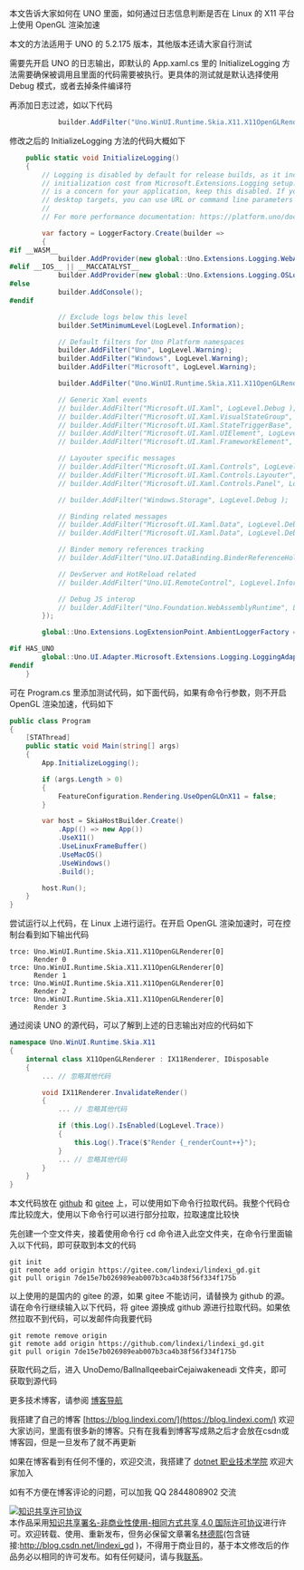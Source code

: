 
本文告诉大家如何在 UNO 里面，如何通过日志信息判断是否在 Linux 的 X11 平台上使用 OpenGL 渲染加速

<!--more-->


<!-- CreateTime:2024/07/24 07:19:59 -->

<!-- 发布 -->
<!-- 博客 -->

本文的方法适用于 UNO 的 5.2.175 版本，其他版本还请大家自行测试

需要先开启 UNO 的日志输出，即默认的 App.xaml.cs 里的 InitializeLogging 方法需要确保被调用且里面的代码需要被执行。更具体的测试就是默认选择使用 Debug 模式，或者去掉条件编译符

再添加日志过滤，如以下代码

```csharp
            builder.AddFilter("Uno.WinUI.Runtime.Skia.X11.X11OpenGLRenderer", LogLevel.Trace);
```

修改之后的 InitializeLogging 方法的代码大概如下

```csharp
    public static void InitializeLogging()
    {
        // Logging is disabled by default for release builds, as it incurs a significant
        // initialization cost from Microsoft.Extensions.Logging setup. If startup performance
        // is a concern for your application, keep this disabled. If you're running on the web or
        // desktop targets, you can use URL or command line parameters to enable it.
        //
        // For more performance documentation: https://platform.uno/docs/articles/Uno-UI-Performance.html

        var factory = LoggerFactory.Create(builder =>
        {
#if __WASM__
            builder.AddProvider(new global::Uno.Extensions.Logging.WebAssembly.WebAssemblyConsoleLoggerProvider());
#elif __IOS__ || __MACCATALYST__
            builder.AddProvider(new global::Uno.Extensions.Logging.OSLogLoggerProvider());
#else
            builder.AddConsole();
#endif

            // Exclude logs below this level
            builder.SetMinimumLevel(LogLevel.Information);

            // Default filters for Uno Platform namespaces
            builder.AddFilter("Uno", LogLevel.Warning);
            builder.AddFilter("Windows", LogLevel.Warning);
            builder.AddFilter("Microsoft", LogLevel.Warning);

            builder.AddFilter("Uno.WinUI.Runtime.Skia.X11.X11OpenGLRenderer", LogLevel.Trace);

            // Generic Xaml events
            // builder.AddFilter("Microsoft.UI.Xaml", LogLevel.Debug );
            // builder.AddFilter("Microsoft.UI.Xaml.VisualStateGroup", LogLevel.Debug );
            // builder.AddFilter("Microsoft.UI.Xaml.StateTriggerBase", LogLevel.Debug );
            // builder.AddFilter("Microsoft.UI.Xaml.UIElement", LogLevel.Debug );
            // builder.AddFilter("Microsoft.UI.Xaml.FrameworkElement", LogLevel.Trace );

            // Layouter specific messages
            // builder.AddFilter("Microsoft.UI.Xaml.Controls", LogLevel.Debug );
            // builder.AddFilter("Microsoft.UI.Xaml.Controls.Layouter", LogLevel.Debug );
            // builder.AddFilter("Microsoft.UI.Xaml.Controls.Panel", LogLevel.Debug );

            // builder.AddFilter("Windows.Storage", LogLevel.Debug );

            // Binding related messages
            // builder.AddFilter("Microsoft.UI.Xaml.Data", LogLevel.Debug );
            // builder.AddFilter("Microsoft.UI.Xaml.Data", LogLevel.Debug );

            // Binder memory references tracking
            // builder.AddFilter("Uno.UI.DataBinding.BinderReferenceHolder", LogLevel.Debug );

            // DevServer and HotReload related
            // builder.AddFilter("Uno.UI.RemoteControl", LogLevel.Information);

            // Debug JS interop
            // builder.AddFilter("Uno.Foundation.WebAssemblyRuntime", LogLevel.Debug );
        });

        global::Uno.Extensions.LogExtensionPoint.AmbientLoggerFactory = factory;

#if HAS_UNO
        global::Uno.UI.Adapter.Microsoft.Extensions.Logging.LoggingAdapter.Initialize();
#endif
    }
```

可在 Program.cs 里添加测试代码，如下面代码，如果有命令行参数，则不开启 OpenGL 渲染加速，代码如下

```csharp
public class Program
{
    [STAThread]
    public static void Main(string[] args)
    {
        App.InitializeLogging();

        if (args.Length > 0)
        {
            FeatureConfiguration.Rendering.UseOpenGLOnX11 = false;
        }

        var host = SkiaHostBuilder.Create()
            .App(() => new App())
            .UseX11()
            .UseLinuxFrameBuffer()
            .UseMacOS()
            .UseWindows()
            .Build();

        host.Run();
    }
}
```

尝试运行以上代码，在 Linux 上进行运行。在开启 OpenGL 渲染加速时，可在控制台看到如下输出代码

```
trce: Uno.WinUI.Runtime.Skia.X11.X11OpenGLRenderer[0]
      Render 0
trce: Uno.WinUI.Runtime.Skia.X11.X11OpenGLRenderer[0]
      Render 1
trce: Uno.WinUI.Runtime.Skia.X11.X11OpenGLRenderer[0]
      Render 2
trce: Uno.WinUI.Runtime.Skia.X11.X11OpenGLRenderer[0]
      Render 3
```

通过阅读 UNO 的源代码，可以了解到上述的日志输出对应的代码如下

```csharp
namespace Uno.WinUI.Runtime.Skia.X11
{
    internal class X11OpenGLRenderer : IX11Renderer, IDisposable
    {
        ... // 忽略其他代码

        void IX11Renderer.InvalidateRender()
        {
            ... // 忽略其他代码

            if (this.Log().IsEnabled(LogLevel.Trace))
            {
                this.Log().Trace($"Render {_renderCount++}");
            }
            ... // 忽略其他代码
        }
    }
}
```

本文代码放在 [github](https://github.com/lindexi/lindexi_gd/tree/7de15e7b026989eab007b3ca4b38f56f334f175b/UnoDemo/BallnallqeebairCejaiwakeneadi) 和 [gitee](https://gitee.com/lindexi/lindexi_gd/tree/7de15e7b026989eab007b3ca4b38f56f334f175b/UnoDemo/BallnallqeebairCejaiwakeneadi) 上，可以使用如下命令行拉取代码。我整个代码仓库比较庞大，使用以下命令行可以进行部分拉取，拉取速度比较快

先创建一个空文件夹，接着使用命令行 cd 命令进入此空文件夹，在命令行里面输入以下代码，即可获取到本文的代码

```
git init
git remote add origin https://gitee.com/lindexi/lindexi_gd.git
git pull origin 7de15e7b026989eab007b3ca4b38f56f334f175b
```

以上使用的是国内的 gitee 的源，如果 gitee 不能访问，请替换为 github 的源。请在命令行继续输入以下代码，将 gitee 源换成 github 源进行拉取代码。如果依然拉取不到代码，可以发邮件向我要代码

```
git remote remove origin
git remote add origin https://github.com/lindexi/lindexi_gd.git
git pull origin 7de15e7b026989eab007b3ca4b38f56f334f175b
```

获取代码之后，进入 UnoDemo/BallnallqeebairCejaiwakeneadi 文件夹，即可获取到源代码

更多技术博客，请参阅 [博客导航](https://blog.lindexi.com/post/%E5%8D%9A%E5%AE%A2%E5%AF%BC%E8%88%AA.html )


我搭建了自己的博客 [https://blog.lindexi.com/](https://blog.lindexi.com/) 欢迎大家访问，里面有很多新的博客。只有在我看到博客写成熟之后才会放在csdn或博客园，但是一旦发布了就不再更新

如果在博客看到有任何不懂的，欢迎交流，我搭建了 [dotnet 职业技术学院](https://t.me/dotnet_campus) 欢迎大家加入

如有不方便在博客评论的问题，可以加我 QQ 2844808902 交流

<a rel="license" href="http://creativecommons.org/licenses/by-nc-sa/4.0/"><img alt="知识共享许可协议" style="border-width:0" src="https://licensebuttons.net/l/by-nc-sa/4.0/88x31.png" /></a><br />本作品采用<a rel="license" href="http://creativecommons.org/licenses/by-nc-sa/4.0/">知识共享署名-非商业性使用-相同方式共享 4.0 国际许可协议</a>进行许可。欢迎转载、使用、重新发布，但务必保留文章署名[林德熙](http://blog.csdn.net/lindexi_gd)(包含链接:http://blog.csdn.net/lindexi_gd )，不得用于商业目的，基于本文修改后的作品务必以相同的许可发布。如有任何疑问，请与我[联系](mailto:lindexi_gd@163.com)。